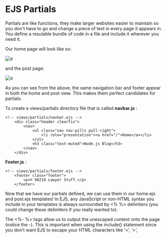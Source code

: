 # EJS Partials

Partials are like functions, they make larger websites easier to maintain so you don't have to go and change a piece of text in every page it appears in. You define a resulable bundle of code in a file and include it wherever you need it.

Our home page will look like so:

![e](https://miro.medium.com/max/2538/0*VngdKfkNNx5f2un0.png)

and the post page:

![e](https://miro.medium.com/max/700/0*oUmdAzjcwkQZb_AR.png)

As you can see from the above, the same navigation bar and footer appear in both the home and post view. This makes them perfect candidates for partials.

To  create a views/partials directory file that is called __navbar.js__ :

```
<!-- views/partials/navbar.ejs -->
    <div class="header clearfix">
        <nav>
            <ul class="nav nav-pills pull-right">
                <li role="presentation"><a href="/">Home</a></li>
            </ul>
            <h3 class="text-muted">Node.js Blog</h3>
        </nav>
    </div>
```

__Footer.js__ :

```
<!-- views/partials/footer.ejs -->
    <footer class="footer">
        <p>© 90210 Lawyer Stuff.</p>
    </footer>
```

Now that we have our partials defined, we can use them in our home.ejs and post.ejs templates! In EJS, any JavaScript or non-HTML syntax you include in your templates is always surrounded by <% %> delimiters (you could change these delimiters if you really wanted to).

The <%- %> tags allow us to output the unescaped content onto the page (notice the -). This is important when using the include() statement since you don’t want EJS to escape your HTML characters like ‘<’, ‘>’,


